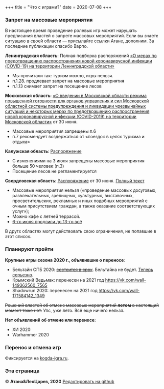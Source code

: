 +++
title = "Что с играми?"
date = 2020-07-08
+++

### Запрет на массовые мероприятия

В настоящее время проведение ролевых игр может нарушать предписания властей о запрете массовых мероприятий. Если вы знаете ситуацию в своей области — присылайте ссылки Атане, дополним. За последние публикации спасибо Варпо. 

**Ленинградская область**: Полная подборка распоряжений [«О мерах по предотвращению распространения новой коронавирусной инфекции (COVID-19) на территории Ленинградской области»](http://47.rospotrebnadzor.ru/documen)

* Мы прочитали так: туризм можно, игры нельзя.
* п.1.28. продлевает запрет на массовые мероприятия
* п.1.13 снимает запрет на посещение лесов

**Московская область**: [«О введении в Московской области режима повышенной готовности для органов управления и сил Московской областной системы предупреждения и ликвидации чрезвычайных ситуаций и некоторых мерах по предотвращению распространения новой коронавирусной инфекции (COVID-2019) на территории Московской области»](https://mosreg.ru/dokumenty/normotvorchestvo/prinyato-gubernatorom/postanovleniya/30-06-2020-18-11-48-postanovlenie-gubernatora-moskovskoy-oblasti-ot?utm_referrer=https%3A%2F%2Fmosreg.ru%2Fdokumenty%2Fnormotvorchestvo%2Fprinyato-gubernatorom%2Fpostanovleniya) от 30 июня. 

* Массовые мероприятия запрещены п.6 
* п.7 рекомендует воздержаться от «поездок в целях туризма и отдыха»

**Калужская область**: [Распоряжение](http://ivo.garant.ru/#/document/73754812/paragraph/2:2)

* С изменениями на 3 июля запрещены массовые мероприятия больше 50 человек (п.3)
* Посещение лесов не регламентируется

**Свердловская область**: [Распоряжение](http://www.pravo.gov66.ru/media/pravo/340-%D0%A3%D0%93_ugHAm7c.pdf) от 30 июня. [Полный текст](http://ivo.garant.ru/#/document/73755682/paragraph/1:3)

* Массовые мероприятия нельзя («проведение массовых досуговых, развлекательных, зрелищных, культурных, выставочных, просветительских, рекламных и иных подобных мероприятий с очным присутствием граждан, а также оказание соответствующих услуг»);
* Можно кафе с летней террасой. 
* [6-го июля продлили до 13-го всё](https://tass.ru/ural-news/8895649)

В другх областях могут действовать свою ограничения, не попавшие в этот список.

### Планируют пройти

**Крупные игры сезона 2020 г., объявившие о переносе**:

- Бельтайн СПБ 2020: <s>[состоится в срок](https://vk.com/beltain_spb?w=wall-86172036_7863)</s>. Бельтайна не будет. [Теперь серьезно](https://vk.com/wall-86172036_8082).
- Крымский Ведьмак: перенесен на 2021 год <https://vk.com/wall-149362560_7565>
- Shadowrun 2020: перенесен на 2021 год <https://vk.com/wall-171584142_1349>

<s>Решений властей об отмене массовых мероприятий **летом** в настоящий момент тоже нет.</s> Упс, уже лето. Всё еще ничего нельзя.

**Нет объявлений об отмене или переносе:**

- ХИ 2020
- Warhammer 2020


### Перенос и отмена игр

Фиксируется на [kogda-igra.ru](http://kogda-igra.ru/#mar). 

### Эта страница

© **Атана&ЛеоЦарев, 2020**
[Редактировать на github](https://github.com/leotsarev/corona-comcon/blob/master/content/cancel-games.md)
